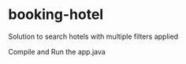 # booking-hotel
Solution to search hotels with multiple filters applied

Compile and Run the app.java
